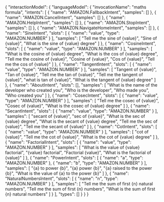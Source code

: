 {
    "interactionModel": {
        "languageModel": {
            "invocationName": "maths formula",
            "intents": [
                {
                    "name": "AMAZON.FallbackIntent",
                    "samples": []
                },
                {
                    "name": "AMAZON.CancelIntent",
                    "samples": []
                },
                {
                    "name": "AMAZON.HelpIntent",
                    "samples": []
                },
                {
                    "name": "AMAZON.StopIntent",
                    "samples": []
                },
                {
                    "name": "AMAZON.NavigateHomeIntent",
                    "samples": []
                },
                {
                    "name": "SineIntent",
                    "slots": [
                        {
                            "name": "value",
                            "type": "AMAZON.NUMBER"
                        }
                    ],
                    "samples": [
                        "Tell me the sine of {value}",
                        "Sine of {value}",
                        "What is the sine of {value} degree"
                    ]
                },
                {
                    "name": "CosineIntent",
                    "slots": [
                        {
                            "name": "value",
                            "type": "AMAZON.NUMBER"
                        }
                    ],
                    "samples": [
                        "What is the cosine of {value} degree",
                        "What is the cos of {value} degree",
                        "Tell me the cosine of {value}",
                        "Cosine of {value}",
                        "Cos of {value}",
                        "Tell me the cos of {value}"
                    ]
                },
                {
                    "name": "TangentIntent",
                    "slots": [
                        {
                            "name": "value",
                            "type": "AMAZON.NUMBER"
                        }
                    ],
                    "samples": [
                        "Tangent of {value}",
                        "Tan of {value}",
                        "Tell me the tan of {value}",
                        "Tell me the tangent of {value}",
                        "what is tan of {value}",
                        "What is the tangent of {value} degree"
                    ]
                },
                {
                    "name": "AboutIntent",
                    "slots": [],
                    "samples": [
                        "What is the name of the developer who created you",
                        "Who is the developer",
                        "Who made you",
                        "Who created you"
                    ]
                },
                {
                    "name": "CosecIntent",
                    "slots": [
                        {
                            "name": "value",
                            "type": "AMAZON.NUMBER"
                        }
                    ],
                    "samples": [
                        "Tell me the cosec of {value}",
                        "Cosec of {value}",
                        "What is the cosec of {value} degree"
                    ]
                },
                {
                    "name": "SecantIntent",
                    "slots": [
                        {
                            "name": "value",
                            "type": "AMAZON.NUMBER"
                        }
                    ],
                    "samples": [
                        "secant of {value}",
                        "sec of {value}",
                        "What is the sec of {value} degree",
                        "What is the secant of {value} degree",
                        "Tell me the sec of {value}",
                        "Tell me the secant of {value}"
                    ]
                },
                {
                    "name": "CotIntent",
                    "slots": [
                        {
                            "name": "value",
                            "type": "AMAZON.NUMBER"
                        }
                    ],
                    "samples": [
                        "cot of {value}",
                        "Tell me the cot of {value}",
                        "What is the cot of {value} degree"
                    ]
                },
                {
                    "name": "FactorialIntent",
                    "slots": [
                        {
                            "name": "value",
                            "type": "AMAZON.NUMBER"
                        }
                    ],
                    "samples": [
                        "What is the value of {value} factorial",
                        "{value} factorial",
                        "Factorial {value}",
                        "What is the factorial of {value}"
                    ]
                },
                {
                    "name": "PowerIntent",
                    "slots": [
                        {
                            "name": "a",
                            "type": "AMAZON.NUMBER"
                        },
                        {
                            "name": "b",
                            "type": "AMAZON.NUMBER"
                        }
                    ],
                    "samples": [
                        "{a} to power {b}",
                        "{a} power {b}",
                        "{a} raised to the power {b}",
                        "What is the value of {a} to the power {b}"
                    ]
                },
                {
                    "name": "NaturalNumbersIntent",
                    "slots": [
                        {
                            "name": "n",
                            "type": "AMAZON.NUMBER"
                        }
                    ],
                    "samples": [
                        "Tell me the sum of first {n} natural numbers",
                        "Tell me the sum of first {n} numbers",
                        "What is the sum of first {n} natural numbers"
                    ]
                }
            ],
            "types": []
        }
    }
}